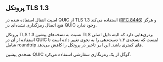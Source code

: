 ## پروتکل TLS 1.3

امنیت انتقال استفاده شده در QUIC از TLS 1.3 استفاده می‌کند ([RFC
8446](https://tools.ietf.org/html/rfc8446)) و هرگز هیچ اتصال رمزگذاری
نشده‌ای در QUIC وجود ندارد.

پروتکل TLS 1.3 نسبت به نسخه‌های پیشین TLS برتری‌هایی دارد که البته
دلیل اصلی استفاده از آن در QUIC اینست که نسخه‌ی ۱.۳ دست‌دهی را به نحوی
تغییر داده است تا شامل roundtrip های کمتری باشد. این امر تاخیر در پروتکل را کاهش
می‌دهد.

نسخه‌ی پیشین QUIC گوگل از یک رمزنگاری سفارشی استفاده می‌کرد.
